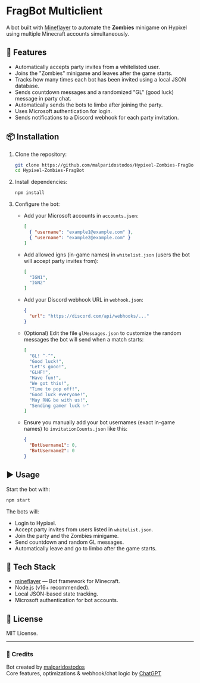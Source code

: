 # FragBot Multiclient

A bot built with [Mineflayer](https://github.com/PrismarineJS/mineflayer) to automate the **Zombies** minigame on Hypixel using multiple Minecraft accounts simultaneously.

## 🚀 Features

- Automatically accepts party invites from a whitelisted user.
- Joins the "Zombies" minigame and leaves after the game starts.
- Tracks how many times each bot has been invited using a local JSON database.
- Sends countdown messages and a randomized "GL" (good luck) message in party chat.
- Automatically sends the bots to limbo after joining the party.
- Uses Microsoft authentication for login.
- Sends notifications to a Discord webhook for each party invitation.

## 📦 Installation

1. Clone the repository:

   ```bash
   git clone https://github.com/malparidostodos/Hypixel-Zombies-FragBot.git
   cd Hypixel-Zombies-FragBot
   ```

2. Install dependencies:

   ```bash
   npm install
   ```

3. Configure the bot:

   - Add your Microsoft accounts in `accounts.json`:
     ```json
     [
       { "username": "example1@example.com" },
       { "username": "example2@example.com" }
     ]
     ```

   - Add allowed igns (in-game names) in `whitelist.json` (users the bot will accept party invites from):
     ```json
     [
       "IGN1",
       "IGN2"
     ]
     ```

   - Add your Discord webhook URL in `webhook.json`:
     ```json
     {
       "url": "https://discord.com/api/webhooks/..."
     }
     ```

   - (Optional) Edit the file `glMessages.json` to customize the random messages the bot will send when a match starts:
     ```json
     [
       "GL! ^-^",
       "Good luck!",
       "Let's gooo!",
       "GLHF!",
       "Have fun!",
       "We got this!",
       "Time to pop off!",
       "Good luck everyone!",
       "May RNG be with us!",
       "Sending gamer luck ✨"
     ]
     ```

   - Ensure you manually add your bot usernames (exact in-game names) to `invitationCounts.json` like this:
     ```json
     {
       "BotUsername1": 0,
       "BotUsername2": 0
     }
     ```

## ▶️ Usage

Start the bot with:

```bash
npm start
```

The bots will:

- Login to Hypixel.
- Accept party invites from users listed in `whitelist.json`.
- Join the party and the Zombies minigame.
- Send countdown and random GL messages.
- Automatically leave and go to limbo after the game starts.

## 🧠 Tech Stack

- [mineflayer](https://github.com/PrismarineJS/mineflayer) — Bot framework for Minecraft.
- Node.js (v16+ recommended).
- Local JSON-based state tracking.
- Microsoft authentication for bot accounts.

## 📄 License

MIT License.

---

### 🤖 Credits

Bot created by [malparidostodos](https://github.com/malparidostodos)  
Core features, optimizations & webhook/chat logic by [ChatGPT](https://openai.com/chatgpt)
